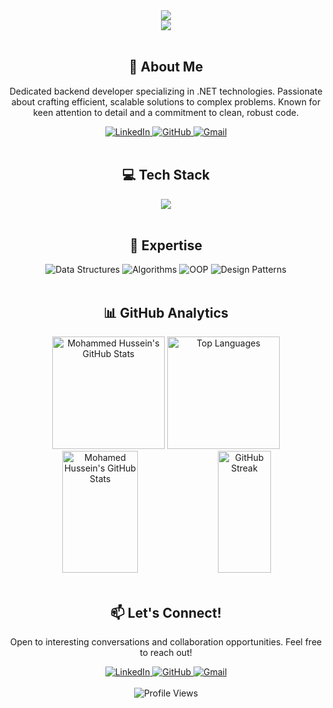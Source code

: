 <div align="center">
  <img src="https://readme-typing-svg.demolab.com/?lines=WWelcome+to+Mohammed+Hussein's+Profile!;Passionate+Software+Engineer;.NET+Enthusiast;Problem+Solver&font=Fira%20Code&center=true&width=440&height=45&color=0077b6&vCenter=true&pause=1000&size=22" />
</div>

<div align="center">
  <img src="https://github-profile-trophy.vercel.app/?username=MohammedHussein00&theme=algolia&no-frame=true&no-bg=true&margin-w=4" />
</div>

<br/>

<h2 align="center">🚀 About Me</h2>

<p align="center">
  Dedicated backend developer specializing in .NET technologies. Passionate about crafting efficient, scalable solutions to complex problems. Known for keen attention to detail and a commitment to clean, robust code.
</p>

<div align="center">
  <a href="http://www.linkedin.com/in/mohamed-elagamy-b6643b321">
    <img src="https://img.shields.io/badge/LinkedIn-0077B5?style=for-the-badge&logo=linkedin&logoColor=white" alt="LinkedIn" />
  </a>
  <a href="https://github.com/MohammedHussein00">
    <img src="https://img.shields.io/badge/GitHub-0077B5?style=for-the-badge&logo=github&logoColor=white" alt="GitHub" />
  </a>
  <a href="mailto:mohammed.hussein.2627@gmail.com">
    <img src="https://img.shields.io/badge/Gmail-0077B5?style=for-the-badge&logo=gmail&logoColor=white" alt="Gmail" />
  </a>
</div>

<br/>

<h2 align="center">💻 Tech Stack</h2>

<div align="center">
  <img src="https://skillicons.dev/icons?i=cs,dotnet,python,cpp,javascript,typescript,angular,html,css,bootstrap,azure,docker,kubernetes,git,visualstudio,vscode&perline=8" />
</div>

<br/>

<h2 align="center">🧠 Expertise</h2>

<div align="center">
  <img src="https://img.shields.io/badge/Data_Structures-0077B5?style=for-the-badge&logo=treehouse&logoColor=white" alt="Data Structures" />
  <img src="https://img.shields.io/badge/Algorithms-00B4D8?style=for-the-badge&logo=thealgorithms&logoColor=white" alt="Algorithms" />
  <img src="https://img.shields.io/badge/OOP-0096C7?style=for-the-badge&logo=oop&logoColor=white" alt="OOP" />
  <img src="https://img.shields.io/badge/Design_Patterns-0077B6?style=for-the-badge&logo=design&logoColor=white" alt="Design Patterns" />
</div>

<br/>

<h2 align="center">📊 GitHub Analytics</h2>

<div align="center">
  <img height="180em" src="https://github-readme-stats.vercel.app/api?username=MohammedHussein00&show_icons=true&count_private=true&hide_border=true&title_color=0077b6&icon_color=00b4d8&text_color=caf0f8&bg_color=0d1117" alt="Mohammed Hussein's GitHub Stats" />
  <img height="180em" src="https://github-readme-stats.vercel.app/api/top-langs/?username=MohammedHussein00&layout=compact&hide_border=true&title_color=0077b6&text_color=caf0f8&bg_color=0d1117" alt="Top Languages" />
</div>

<div align="center">
  <img width="49%" height="195px" src="https://github-readme-stats.vercel.app/api?username=0xAgamy&show_icons=true&count_private=true&hide_border=true&title_color=0077b6&icon_color=00b4d8&text_color=caf0f8&bg_color=0d1117" alt="Mohamed Hussein's GitHub Stats" /> 
  <img width="41%" height="195px" src="https://github-readme-streak-stats.herokuapp.com/?user=0xAgamy&theme=tokyonight&hide_border=true&stroke=0077b6&background=0d1117&ring=0077b6&fire=00b4d8&currStreakLabel=00b4d8" alt="GitHub Streak" />
</div>

<br/>


<h2 align="center">📫 Let's Connect!</h2>

<p align="center">
  Open to interesting conversations and collaboration opportunities. Feel free to reach out!
</p>

<div align="center">
  <a href="https://www.linkedin.com/in/muhammed-hussein-sophy-mustafa-597282235">
    <img src="https://img.shields.io/badge/LinkedIn-0077B5?style=for-the-badge&logo=linkedin&logoColor=white" alt="LinkedIn" />
  </a>
  <a href="https://github.com/MohammedHussein00">
    <img src="https://img.shields.io/badge/GitHub-0077B5?style=for-the-badge&logo=github&logoColor=white" alt="GitHub" />
  </a>
  <a href="mailto:mohammed.hussein.2627@gmail.com">
    <img src="https://img.shields.io/badge/Gmail-0077B5?style=for-the-badge&logo=gmail&logoColor=white" alt="Gmail" />
  </a>
</div>

<br/>

<div align="center">
  <img src="https://komarev.com/ghpvc/?username=0xAgamy&style=for-the-badge&color=0077b6" alt="Profile Views" />
</div>


